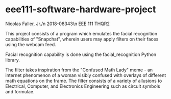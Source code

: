 # eee111-software-hardware-project
Nicolas Faller, Jr./n
2018-08343\n
EEE 111 THQR2

This project consists of a program which emulates the facial recognition capabilities of "Snapchat",
wherein users may apply filters on their faces using the webcam feed.

Facial recognition capability is done using the facial_recognition Python library.

The filter takes inspiration from the "Confused Math Lady" meme - an internet phenomenon of a woman
visibly confused with overlays of different math equations on the frame. The filter consists of a
variety of allusions to Electrical, Computer, and Electronics Engineering such as circuit symbols and formulae.
